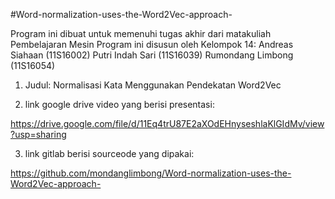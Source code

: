 #Word-normalization-uses-the-Word2Vec-approach-

Program ini dibuat untuk memenuhi tugas akhir dari matakuliah Pembelajaran Mesin Program ini disusun oleh Kelompok 14:
Andreas Siahaan (11S16002)
Putri Indah Sari (11S16039)
Rumondang Limbong (11S16054)

1. Judul: Normalisasi Kata Menggunakan Pendekatan Word2Vec

2. link google drive video yang berisi presentasi:

https://drive.google.com/file/d/11Eq4trU87E2aXOdEHnyseshlaKlGIdMv/view?usp=sharing

3. link gitlab berisi sourceode yang dipakai:

https://github.com/mondanglimbong/Word-normalization-uses-the-Word2Vec-approach-
